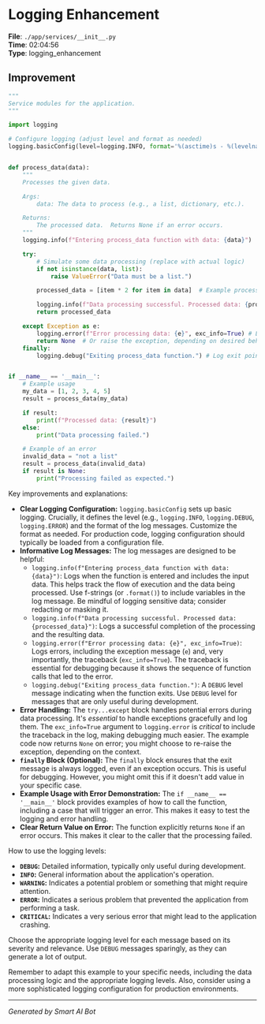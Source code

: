 # Logging Enhancement

**File**: `./app/services/__init__.py`  
**Time**: 02:04:56  
**Type**: logging_enhancement

## Improvement

```python
"""
Service modules for the application.
"""

import logging

# Configure logging (adjust level and format as needed)
logging.basicConfig(level=logging.INFO, format='%(asctime)s - %(levelname)s - %(message)s')


def process_data(data):
    """
    Processes the given data.

    Args:
        data: The data to process (e.g., a list, dictionary, etc.).

    Returns:
        The processed data.  Returns None if an error occurs.
    """
    logging.info(f"Entering process_data function with data: {data}")  # Log entry with input data

    try:
        # Simulate some data processing (replace with actual logic)
        if not isinstance(data, list):
            raise ValueError("Data must be a list.")

        processed_data = [item * 2 for item in data]  # Example processing

        logging.info(f"Data processing successful. Processed data: {processed_data}") # Log success and result
        return processed_data

    except Exception as e:
        logging.error(f"Error processing data: {e}", exc_info=True) # Log error, including traceback
        return None  # Or raise the exception, depending on desired behavior
    finally:
        logging.debug("Exiting process_data function.") # Log exit point (optional, use for debugging)


if __name__ == '__main__':
    # Example usage
    my_data = [1, 2, 3, 4, 5]
    result = process_data(my_data)

    if result:
        print(f"Processed data: {result}")
    else:
        print("Data processing failed.")

    # Example of an error
    invalid_data = "not a list"
    result = process_data(invalid_data)
    if result is None:
        print("Processing failed as expected.")
```

Key improvements and explanations:

* **Clear Logging Configuration:**  `logging.basicConfig` sets up basic logging.  Crucially, it defines the level (e.g., `logging.INFO`, `logging.DEBUG`, `logging.ERROR`) and the format of the log messages.  Customize the format as needed.  For production code, logging configuration should typically be loaded from a configuration file.
* **Informative Log Messages:**  The log messages are designed to be helpful:
    * `logging.info(f"Entering process_data function with data: {data}")`: Logs when the function is entered and includes the input data.  This helps track the flow of execution and the data being processed.  Use f-strings (or `.format()`) to include variables in the log message.  Be mindful of logging sensitive data; consider redacting or masking it.
    * `logging.info(f"Data processing successful. Processed data: {processed_data}")`: Logs a successful completion of the processing and the resulting data.
    * `logging.error(f"Error processing data: {e}", exc_info=True)`:  Logs errors, including the exception message (`e`) and, very importantly, the traceback (`exc_info=True`). The traceback is essential for debugging because it shows the sequence of function calls that led to the error.
    * `logging.debug("Exiting process_data function.")`: A `DEBUG` level message indicating when the function exits.  Use `DEBUG` level for messages that are only useful during development.
* **Error Handling:** The `try...except` block handles potential errors during data processing.  It's *essential* to handle exceptions gracefully and log them. The `exc_info=True` argument to `logging.error` is *critical* to include the traceback in the log, making debugging much easier.  The example code now returns `None` on error; you might choose to re-raise the exception, depending on the context.
* **`finally` Block (Optional):**  The `finally` block ensures that the exit message is always logged, even if an exception occurs. This is useful for debugging.  However, you might omit this if it doesn't add value in your specific case.
* **Example Usage with Error Demonstration:** The `if __name__ == '__main__'` block provides examples of how to call the function, including a case that will trigger an error.  This makes it easy to test the logging and error handling.
* **Clear Return Value on Error:**  The function explicitly returns `None` if an error occurs.  This makes it clear to the caller that the processing failed.

How to use the logging levels:

* **`DEBUG`:**  Detailed information, typically only useful during development.
* **`INFO`:**  General information about the application's operation.
* **`WARNING`:**  Indicates a potential problem or something that might require attention.
* **`ERROR`:**  Indicates a serious problem that prevented the application from performing a task.
* **`CRITICAL`:**  Indicates a very serious error that might lead to the application crashing.

Choose the appropriate logging level for each message based on its severity and relevance.  Use `DEBUG` messages sparingly, as they can generate a lot of output.

Remember to adapt this example to your specific needs, including the data processing logic and the appropriate logging levels. Also, consider using a more sophisticated logging configuration for production environments.

---
*Generated by Smart AI Bot*
